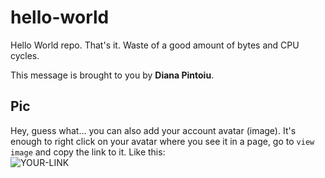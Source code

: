 # hello-world

Hello World repo. That's it. Waste of a good amount of bytes and CPU cycles.

This message is brought to you by **Diana Pintoiu**.

## Pic

Hey, guess what... you can also add your account avatar (image). It's enough to right click on your avatar where you see it in a page, go to `view image` and copy the link to it.
Like this:  
![YOUR-LINK](https://avatars.githubusercontent.com/u/94064697?v=4)

